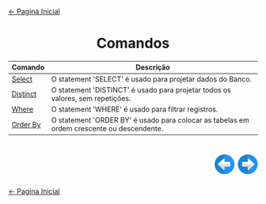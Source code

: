 [← Pagina Inicial](../../../README.md#--)

<h1 align="center">Comandos</h1>


| Comando                                     | Descrição                                                                                 |
|---------------------------------------------|-------------------------------------------------------------------------------------------|
| [Select](./select.md#select)                | O statement 'SELECT' é usado para projetar dados do Banco.                                |
| [Distinct](./distinct.md#distinct)          | O statement 'DISTINCT' é usado para projetar todos os valores, sem repetições.            |
| [Where](./where.md#where)                   | O statement 'WHERE' é usado para filtrar registros.                                       |
| [Order By](./order_by.md#order-by)          | O statement 'ORDER BY' é usado para colocar as tabelas em ordem crescente ou descendente. |

<h1 align="right">
<a href="../iniciando/iniciando.md#iniciando"><img src="../../../images/previous-arrow.svg" alt="previous" width="40px"></a>
<a href="../operadores/operadores.md#operadores"><img src="../../../images/next-arrow.svg" alt="next" width="40px"></a>
</h1>

[← Pagina Inicial](../../../README.md#--)
